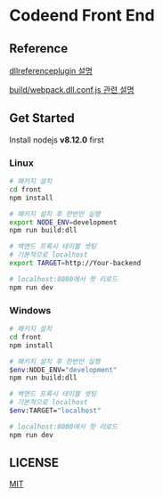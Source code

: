 # Codeend Front End

## Reference
[dllreferenceplugin 설명](https://webpack.js.org/plugins/dll-plugin/#dllreferenceplugin)

[build/webpack.dll.conf.js 관련 설명](https://olaf.kr/2018/05/21/webpack4-dllplugin-configuration/)

## Get Started

Install nodejs **v8.12.0** first

### Linux

```bash
# 패키지 설치
cd front 
npm install

# 패키지 설치 후 한번만 실행
export NODE_ENV=development 
npm run build:dll

# 백앤드 프록시 테이블 셋팅 
# 기본적으로 localhost
export TARGET=http://Your-backend

# localhost:8080에서 핫 리로드
npm run dev
```
### Windows

```bash
# 패키지 설치
cd front 
npm install

# 패키지 설치 후 한번만 실행
$env:NODE_ENV="development"
npm run build:dll

# 백앤드 프록시 테이블 셋팅 
# 기본적으로 localhost
$env:TARGET="localhost"

# localhost:8080에서 핫 리로드
npm run dev
```

## LICENSE

[MIT](http://opensource.org/licenses/MIT)
